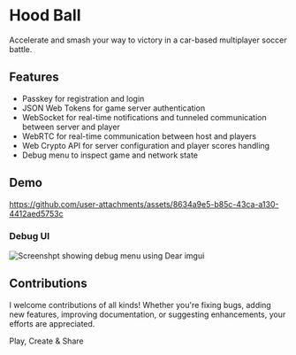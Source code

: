 # Hood Ball

Accelerate and smash your way to victory in a car-based multiplayer soccer
battle.

## Features

- Passkey for registration and login
- JSON Web Tokens for game server authentication
- WebSocket for real-time notifications and tunneled communication between
  server and player
- WebRTC for real-time communication between host and players
- Web Crypto API for server configuration and player scores handling
- Debug menu to inspect game and network state

## Demo

https://github.com/user-attachments/assets/8634a9e5-b85c-43ca-a130-4412aed5753c

### Debug UI

![Screenshpt showing debug menu using Dear imgui](https://github.com/user-attachments/assets/85af22e7-4b85-4d1f-b68c-bc8eb4476b82)

## Contributions

I welcome contributions of all kinds! Whether you're fixing bugs, adding new
features, improving documentation, or suggesting enhancements, your efforts are
appreciated.

Play, Create & Share
